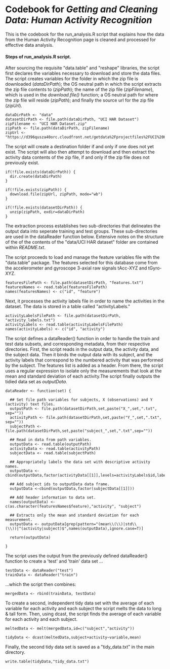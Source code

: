 Codebook for *Getting and Cleaning Data: Human Activity Recognition*
=============

This is the codebook for the run_analysis.R script that explains how the data from the Human Activity Recognition page is cleaned and processed for effective data analysis.

#### Steps of run_analysis.R script.

After sourcing the requisite "data.table" and "reshape" libraries, the script first declares the variables necessary to download and store the data files. The script creates variables for the folder in which the zip file is downloaded (*dataDirPath*); the OS neutral path in which the script extracts the zip file contents to (*zipPath*); the name of the zip file (*zipFilename*), which is used in the *download.file()* function; a OS neutral path for where the zip file will reside (*zipPath*); and finally the source url for the zip file (*zipUrl*). 
```{r}
dataDirPath <- "data"
datasetDirPath <- file.path(dataDirPath, "UCI HAR Dataset")
zipFilename <- "UCI HAR Dataset.zip"
zipPath <- file.path(dataDirPath, zipFilename)
zipUrl <- "https://d396qusza40orc.cloudfront.net/getdata%2Fprojectfiles%2FUCI%20HAR%20Dataset.zip"
```

The script will create a destination folder if and only if one does not yet exist. The script will also then attempt to download and then extract the activity data contents of the zip file, if and only if the zip file does not previously exist. 
```{r}
if(!file.exists(dataDirPath)) { 
  dir.create(dataDirPath) 
}

if(!file.exists(zipPath)) {
  download.file(zipUrl, zipPath, mode="wb") 
}

if(!file.exists(datasetDirPath)) {
  unzip(zipPath, exdir=dataDirPath)
}
```
The extraction process establishes two sub-directories that delineates the output data into seperate training and test groups. These sub-directories are used in the dataReader function below. Extensive notes on the structure of the of the contents of the "data/UCI HAR dataset" folder are contained within *README.txt*. 


The script proceeds to load and manage the feature variables file with the "data.table" package. The features selected for this database come from the accelerometer and gyroscope 3-axial raw signals tAcc-XYZ and tGyro-XYZ. 
```{r}
featuresFilePath <- file.path(datasetDirPath, "features.txt")
featuresNames <- read.table(featuresFilePath)
names(featuresNames) <- c("id", "feature")
```

Next, it processes the activity labels file in order to name the activities in the dataset. The data is stored in a table called "activityLabels."
```{r}
activityLabelsFilePath <- file.path(datasetDirPath, "activity_labels.txt")
activityLabels <- read.table(activityLabelsFilePath)
names(activityLabels) <- c("id", "activity")
```

The script defines a dataReader() function in order to handle the train and test data subsets, and corresponding metadata, from their respective directories. First, the script reads in the output data, the activity data, and the subject data. Then it binds the output data with its subject, and the activity labels that correspond to the numbered activity that was performed by the subject. The features list is added as a header. From there, the script uses a regular expression to isolate only the measurements that look at the mean and standard deviation of each activity.The script finally outputs the tidied data set as *outputData*.
```{r}
dataReader <- function(set) {

  ## Set file path variables for subjects, X (observations) and Y (activity) text files.
  outputPath <- file.path(datasetDirPath,set,paste("X_",set,".txt", sep=""))
  activityPath <- file.path(datasetDirPath,set,paste("Y_",set,".txt", sep=""))
  subjectPath <- file.path(datasetDirPath,set,paste("subject_",set,".txt",sep=""))
  
  ## Read in data from path variables.
  outputData <- read.table(outputPath)
  activityData <- read.table(activityPath)
  subjectData <- read.table(subjectPath)
  
  ## Appropriately labels the data set with descriptive activity names.
  outputData <- cbind(outputData,factor(activityData[[1]],levels=activityLabels$id,labels=activityLabels$activity))

  ## Add subject ids to outputData data frame.
  outputData <-cbind(outputData,factor(subjectData[[1]]))
  
  ## Add header information to data set.
  names(outputData) <- c(as.character(featuresNames$feature),"activity", "subject")
  
  ## Extracts only the mean and standard deviation for each measurement.
  outputData <- outputData[grep(pattern="(mean\\(\\)|std\\(\\))|^(activity|subject)$",names(outputData),ignore.case=T)]
  
  return(outputData)
  
}
```

The script uses the output from the previously defined dataReader() function to create a 'test' and 'train' data set ...
```{r}
testData <- dataReader("test")
trainData <- dataReader("train")
```

...which the script then combines:
```{r}
mergedData <- rbind(trainData, testData)
```

To create a second, independent tidy data set with the average of each variable for each activity and each subject the script melts the data to long & tall form. Then, using dcast, the script finds the average of each variable for each activity and each subject.
```{r}
meltedData <- melt(mergedData,id=c("subject","activity"))

tidyData <- dcast(meltedData,subject+activity~variable,mean)
```

Finally, the second tidy data set is saved as a "tidy_data.txt" in the main directory.
```{r}
write.table(tidyData,"tidy_data.txt")
```

